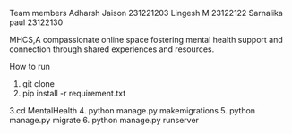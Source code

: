 Team members
Adharsh Jaison 231221203
Lingesh M 23122122
Sarnalika paul 23122130

MHCS,A compassionate online space fostering mental health support and connection through shared experiences and resources.

How to run

1. git clone
2. pip install -r requirement.txt

3.cd MentalHealth
4. python manage.py makemigrations
5. python manage.py migrate
6. python manage.py runserver
